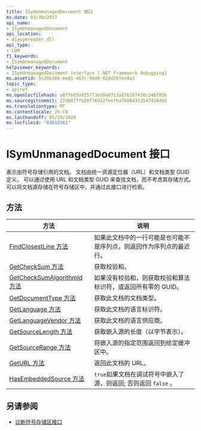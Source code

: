 ```yaml
---
title: ISymUnmanagedDocument 接口
ms.date: 03/30/2017
api_name:
- ISymUnmanagedDocument
api_location:
- diasymreader.dll
api_type:
- COM
f1_keywords:
- ISymUnmanagedDocument
helpviewer_keywords:
- ISymUnmanagedDocument interface [.NET Framework debugging]
ms.assetid: 5c26b366-6e81-467c-9dd0-02dd26fee0a3
topic_type:
- apiref
ms.openlocfilehash: a8ff6d3a925773e58e0713a87b167420c246f85b
ms.sourcegitcommit: 27db07ffb26f76912feefba7b884313547410db5
ms.translationtype: MT
ms.contentlocale: zh-CN
ms.lasthandoff: 05/19/2020
ms.locfileid: "83615561"
---
```

# <a name="isymunmanageddocument-interface"></a>ISymUnmanagedDocument 接口
表示由符号存储引用的文档。 文档由统一资源定位器（URL）和文档类型 GUID 定义。 可以通过使用 URL 和文档类型 GUID 来查找文档，而不考虑其存储方式。 可以将文档源存储在符号存储区中，并通过此接口进行检索。  
  
## <a name="methods"></a>方法  
  
|方法|说明|  
|------------|-----------------|  
|[FindClosestLine 方法](isymunmanageddocument-findclosestline-method.md)|如果此文档中的一行可能是也可能不是序列点，则返回作为序列点的最近行。|  
|[GetCheckSum 方法](isymunmanageddocument-getchecksum-method.md)|获取校验和。|  
|[GetCheckSumAlgorithmId 方法](isymunmanageddocument-getchecksumalgorithmid-method.md)|如果没有校验和，则获取校验和算法标识符，或返回所有零的 GUID。|  
|[GetDocumentType 方法](isymunmanageddocument-getdocumenttype-method.md)|获取此文档的文档类型。|  
|[GetLanguage 方法](isymunmanageddocument-getlanguage-method.md)|获取此文档的语言标识符。|  
|[GetLanguageVendor 方法](isymunmanageddocument-getlanguagevendor-method.md)|获取此文档的语言供应商。|  
|[GetSourceLength 方法](isymunmanageddocument-getsourcelength-method.md)|获取嵌入源的长度（以字节表示）。|  
|[GetSourceRange 方法](isymunmanageddocument-getsourcerange-method.md)|将嵌入源的指定范围返回到给定缓冲区中。|  
|[GetURL 方法](isymunmanageddocument-geturl-method.md)|返回此文档的 URL。|  
|[HasEmbeddedSource 方法](isymunmanageddocument-hasembeddedsource-method.md)|`true`如果文档在调试符号中嵌入了源，则返回; 否则返回 `false` 。|  
  
## <a name="see-also"></a>另请参阅

- [诊断符号存储区接口](diagnostics-symbol-store-interfaces.md)
